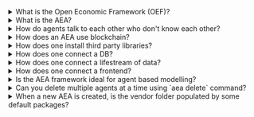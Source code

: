 <details><summary>What is the Open Economic Framework (OEF)?</summary>
The 'Open Economic Framework' (OEF) is a node that enables us to search, discover and communicate with possible clients or services. 
<br><br>
You can read more about the ledgers and the OEF <a href="/oef-ledger/"> here </a>
</details>

<details><summary>What is the AEA?</summary>
AEA is short for Autonomous Economic Agents. AEAs act independently of constant user input and autonomously execute actions to achieve their objective.
Their goal is to create economic value for you, their owner. 
<br><br>
You can read more about the AEAs <a href="/app-areas/"> here </a>
</details>

<details><summary>How do agents talk to each other who don't know each other?</summary>
For the Autonomous Economic Agents (AEAs) to be able to talk to each other. Firstly, they need to find each other, 
and then, implement the same protocols in order to be able to deserialize the envelops they receive.
<br><br>
You can read more about the Search and Discovery <a href="/oef-ledger/">here</a> and more about envelops and protocols <a href="/core-components/">here</a>

</details>

<details><summary>How does an AEA use blockchain?</summary>
The AEA framework enables the agents to interact with public blockchains to complete transactions. Currently, the framework supports
two different networks natively: the `Fetch.ai` network and the `Ethereum` network. 
<br><br>
You can read more about the intergration of ledger <a href="/integration/">here</a>

</details>

<details><summary>How does one install third party libraries?</summary>
The framework enables us to use third-party libraries hosted on PyPI we can directly reference the external dependencies.
The `aea install` command will install each dependency that the specific AEA needs and is listed in the skill's YAML file.
</details>

<details><summary>How does one connect a DB?</summary>
If you want to connect a database you have two options. Either create a wrapper that communicates with the database and imported in a Model,
you can find this implementation in the weather_station package, or use ORM (Object-relational-mapping), you have to implement the logic inside 
a class that inherits from the Model abstract class.
<br><br>
For a detailed example of how to use ORM follow the <a href='/orm-integration-to-generic/'>ORM use case</a>  
</details>

<details><summary>How does one connect a lifestream of data?</summary>
You can create a wrapper class that communicates with the source and import this class in your skill,
or you can use a third-party library by listing the dependency in the skill's `.yaml` file. Then you can import this library in a strategy class that inherits
from the Model abstract class.
<br><br>
You can find example of this implementation in the <a href='/thermometer-skills-step-by-step/#step4-create-the-strategy_1'> thermometer step by step guide </a>
</details>

<details><summary>How does one connect a frontend?</summary>
There are two options that one could connect a frontend. The first option would be to create an HTTP connection and then create an app that will communicate with this
connections.
The other option is to create a Frontend client that will communicate with the agent via the OEF.
<br><br>
You can find a more detailed approach <a href="/connect-a-frontend/">here</a>
</details>

<details><summary>Is the AEA framework ideal for agent based modelling?</summary>
The goal of agent-based modeling is to search for explanatory insight into the collective behavior of agents obeying simple rules, typically in natural systems rather than in designing agents or solving specific practical or engineering problems. 
Although it would be potentially possible, it would be inefficient to use the AEA framework for that kind of problem.
<br><br>
You can find more details <a href="/app-areas/">here</a>
</details>

<details><summary>Can you delete multiple agents at a time using `aea delete` command?</summary>
You cannot delete multiple agents with the `aea delete` command. All the `aea` commands are currently scoped to a single project.
<br><br>
You can find more details about the CLI commands <a href="/cli-commands/">here</a>
</details>

<details><summary>When a new AEA is created, is the vendor folder populated by some default packages?</summary>
All AEA projects by default hold the `stub` connection, the `default` protocol and the `error` skill. These (as all other packages installed from the registry) are placed in the vendor's folder.
<br><br>
You can find more details about the file structure <a href="/file-structure/">here</a>
</details>

